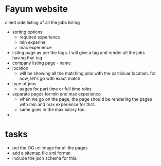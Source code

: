 # Fayum website

client side listing of all the jobs listing


- sorting options
    - required experience
    - min experine
    - max experience
- listing page as per the tags. i will give a tag and render all the jobs having that tag
- company listing page
        - name
- location
    - will be showing all the matching jobs with the particluar location. for now, let's go with exact match
- type of jobs
    - pages for part time or full time roles
- separate pages for min and max experience
    - when we go on the page, the page should be rendering the pages with min and max experience for that.
    - same goes in the max salary too.
- 



# tasks
- put the OG url image for all the pages
- add a sitemap file xml format
- include the json schema for this.